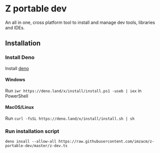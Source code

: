 # Z portable dev
An all in one, cross platform tool to install and manage dev tools, libraries and IDEs.

## Installation
### Install Deno
Install [deno](https://deno.land/)

#### Windows
Run ```iwr https://deno.land/x/install/install.ps1 -useb | iex``` in PowerShell
#### MacOS/Linux
Run ```curl -fsSL https://deno.land/x/install/install.sh | sh```

### Run installation script
```deno insall --allow-all https://raw.githubusercontent.com/imzacm/z-portable-dev/master/z-dev.ts```
